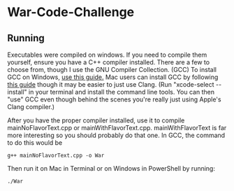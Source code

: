 # War-Code-Challenge
## Running
Executables were compiled on windows. If you need to compile them yourself, ensure you have a C++ compiler installed. There are a few to choose from, though I use the GNU Compiler Collection. (GCC) To install GCC on Windows, [use this guide.](https://dev.to/gamegods3/how-to-install-gcc-in-windows-10-the-easier-way-422j) Mac users can install GCC by following [this guide](https://osxdaily.com/2023/05/02/how-install-gcc-mac/) though it may be easier to just use Clang. (Run "xcode-select --install" in your terminal and install the command line tools. You can then "use" GCC even though behind the scenes you're really just using Apple's Clang compiler.)

After you have the proper compiler installed, use it to compile mainNoFlavorText.cpp or mainWithFlavorText.cpp. mainWithFlavorText is far more interesting so you should probably do that one. In GCC, the command to do this would be
```
g++ mainNoFlavorText.cpp -o War
```
Then run it on Mac in Terminal or on Windows in PowerShell by running:
```
./War
```
